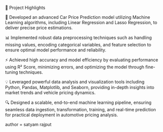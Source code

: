 🚀 Project Highlights

📌 Developed an advanced Car Price Prediction model utilizing Machine Learning algorithms, including Linear Regression and Lasso Regression, to deliver precise price estimations.

📊 Implemented robust data preprocessing techniques such as handling missing values, encoding categorical variables, and feature selection to ensure optimal model performance and reliability.

⚡ Achieved high accuracy and model efficiency by evaluating performance using R² Score, minimizing errors, and optimizing the model through fine-tuning techniques.

💡 Leveraged powerful data analysis and visualization tools including Python, Pandas, Matplotlib, and Seaborn, providing in-depth insights into market trends and vehicle pricing dynamics.

🔍 Designed a scalable, end-to-end machine learning pipeline, ensuring seamless data ingestion, transformation, training, and real-time prediction for practical deployment in automotive pricing analysis.

author = satyam rajput
